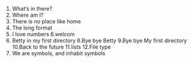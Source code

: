 1. What’s in there?
0. Where am I?
2. There is no place like home
3. The long format
5. I love numbers
6.welcom
7. Betty in my first directory
8.Bye bye Betty
9.Bye bye My first directory
10.Back to the future
11.lists
12.File type
13. We are symbols, and inhabit symbols
